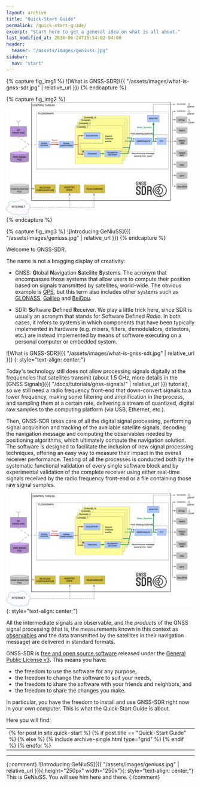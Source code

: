 ```yaml
---
layout: archive
title: "Quick-Start Guide"
permalink: /quick-start-guide/
excerpt: "Start here to get a general idea on what is all about."
last_modified_at: 2016-06-24T15:54:02-04:00
header:
  teaser: "/assets/images/geniuss.jpg"
sidebar:
  nav: "start"
---
```



{% capture fig_img1 %}
  ![What is GNSS-SDR]({{ "/assets/images/what-is-gnss-sdr.jpg" | relative_url }})
{% endcapture %}

{% capture fig_img2 %}
  ![General block diagram](https://raw.githubusercontent.com/gnss-sdr/gnss-sdr/master/docs/doxygen/images/GeneralBlockDiagram.png)
{% endcapture %}

{% capture fig_img3 %}
  ![Introducing GeNiuSS]({{ "/assets/images/geniuss.jpg" | relative_url }})
{% endcapture %}


Welcome to GNSS-SDR.

The name is not a bragging display of creativity:

 * GNSS: **G**lobal **N**avigation **S**atellite **S**ystems. The acronym that encompasses those systems that allow users to compute their position based on signals transmitted by satellites, world-wide. The obvious example is [GPS](https://www.gps.gov/), but this term also includes other systems such as [GLONASS](https://www.glonass-iac.ru/en/), [Galileo](https://ec.europa.eu/growth/sectors/space/galileo/) and [BeiDou](http://en.beidou.gov.cn/).

 * SDR: **S**oftware **D**efined **R**eceiver. We play a little trick here, since SDR is usually an acronym that stands for Software Defined _Radio_. In both cases, it refers to systems in which components that have been typically implemented in hardware (e.g. mixers, filters, demodulators, detectors, etc.) are instead implemented by means of software executing on a personal computer or embedded system.

![What is GNSS-SDR]({{ "/assets/images/what-is-gnss-sdr.jpg" | relative_url }})
{: style="text-align: center;"}

Today's technology still does not allow processing signals digitally at the frequencies that satellites transmit (about 1.5 GHz, more details in the [GNSS Signals]({{ "/docs/tutorials/gnss-signals/" | relative_url }}) tutorial), so we still need a radio frequency front-end that down-convert signals to a lower frequency, making some filtering and amplification in the process, and sampling them at a certain rate, delivering a stream of quantized, digital raw samples to the computing platform (via USB, Ethernet, etc.).

Then, GNSS-SDR takes care of all the digital signal processing, performing signal acquisition and tracking of the available satellite signals, decoding the navigation message and computing the observables needed by positioning algorithms, which ultimately compute the navigation solution. The software is designed to facilitate the inclusion of new signal processing techniques, offering an easy way to measure their impact in the overall receiver performance. Testing of all the processes is conducted both by the systematic functional validation of every single software block and by experimental validation of the complete receiver using either real-time signals received by the radio frequency front-end or a file containing those raw signal samples.


![General Block Diagram](https://raw.githubusercontent.com/gnss-sdr/gnss-sdr/master/docs/doxygen/images/GeneralBlockDiagram.png)
{: style="text-align: center;"}

All the intermediate signals are observable, and the _products_ of the GNSS signal processing (that is, the measurements known in this context as [observables](https://gssc.esa.int/navipedia//index.php/GNSS_Basic_Observables) and the data transmitted by the satellites in their navigation message) are delivered in standard formats.

GNSS-SDR is [free and open source software](https://en.unesco.org/freeandopensourcesoftware) released under the [General Public License v3](https://www.gnu.org/licenses/gpl-3.0.html). This means you have:

 * the freedom to use the software for any purpose,
 * the freedom to change the software to suit your needs,
 * the freedom to share the software with your friends and neighbors, and
 * the freedom to share the changes you make.

In particular, you have the freedom to install and use GNSS-SDR right now in your own computer. This is what the Quick-Start Guide is about.

Here you will find:


<html> <body > <table> <tr> <td id="gridtable">
<div class="grid__wrapper">
  {% for post in site.quick-start %}
    {% if post.title == "Quick-Start Guide" %} {% else %}
      {% include archive-single.html type="grid" %}
    {% endif %}
  {% endfor %}
</div>
</td></tr></table></body></html>


---

<link rel="prerender" href="{{ "/requirements/" | relative_url }}">
<link rel="prerender" href="{{ "/build-and-install/" | relative_url }}">
<link rel="prerender" href="{{ "/my-first-fix/" | relative_url }}">

{::comment}
![Introducing GeNiuSS]({{ "/assets/images/geniuss.jpg" | relative_url }}){:height="250px" width="250x"}{: style="text-align: center;"}
This is GeNiuSS. You will see him here and there.
{:/comment}
